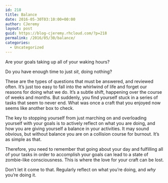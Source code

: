 ```yaml
---
id: 218
title: Balance
date: 2016-05-30T03:10:00+00:00
author: CJeremy
layout: post
guid: https://blog-cjeremy.rhcloud.com/?p=218
permalink: /2016/05/30/balance/
categories:
  - Uncategorized
---
```

Are your goals taking up all of your waking hours?

Do you have enough time to just _sit_, doing nothing?

These are the types of questions that must be answered, and reviewed often. It&#8217;s just too easy to fall into the whirlwind of life and forget our reasons for doing what we do. It&#8217;s a subtle shift, happening over the course of weeks and months. But suddenly, you find yourself stuck in a series of tasks that seem to never end. What was once a craft that you enjoyed now seems like another box to check.

The key to stopping yourself from just marching on and overloading yourself with your goals is to actively reflect on what you are doing, and how you are giving yourself a balance in your activities. It may sound obvious, but without balance you are on a collision course for burnout. It&#8217;s as simple as that.

Therefore, you need to remember that going about your day and fulfilling all of your tasks in order to accomplish your goals can lead to a state of zombie-like consciousness. This is where the love for your craft can be lost.

Don&#8217;t let it come to that. Regularly reflect on what you&#8217;re doing, and _why_ you&#8217;re doing it.
